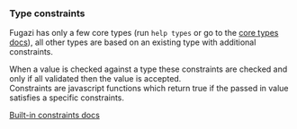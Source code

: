 ### Type constraints
Fugazi has only a few core types (run `help types` or go to the [core types docs](https://github.com/fugazi-io/webclient/blob/master/docs/builtins/types.md#iofugazicore)), 
all other types are based on an existing type with additional constraints.

When a value is checked against a type these constraints are checked and only if all validated then the value is accepted.  
Constraints are javascript functions which return true if the passed in value satisfies a specific constraints.

[Built-in constraints docs](https://github.com/fugazi-io/webclient/blob/master/docs/builtins/constraints.md)